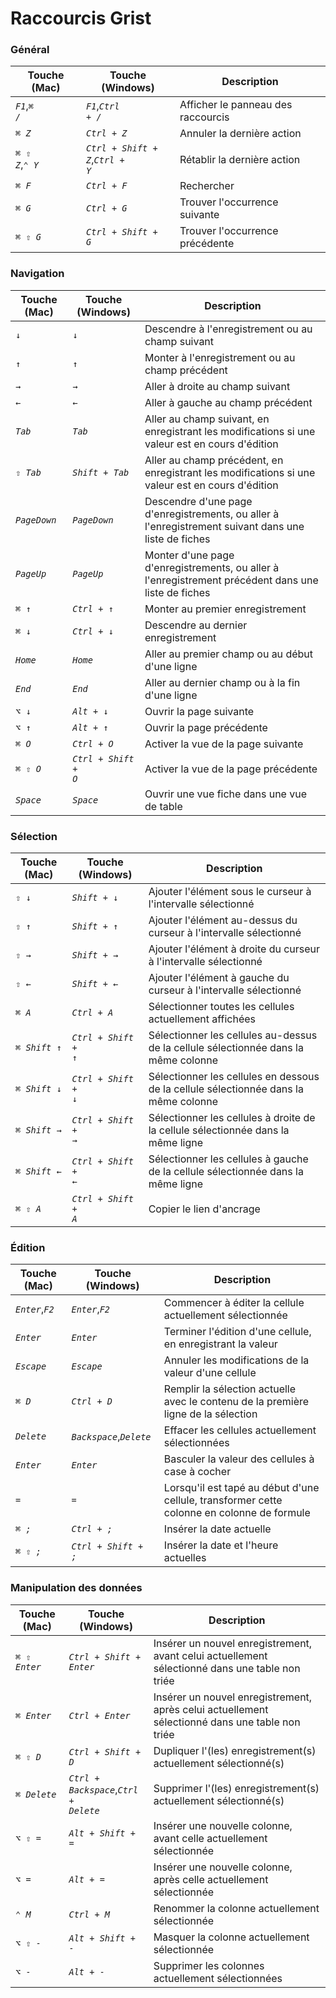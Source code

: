 # Raccourcis Grist

<!-- START -->
### Général
| Touche (Mac) | Touche (Windows) | Description | 
| - | - | - | 
| <code class="keys">*F1*</code>,<code class="keys">*⌘* */*</code> | <code class="keys">*F1*</code>,<code class="keys">*Ctrl* + */*</code> | Afficher le panneau des raccourcis |
| <code class="keys">*⌘* *Z*</code> | <code class="keys">*Ctrl* + *Z*</code> | Annuler la dernière action |
| <code class="keys">*⌘* *⇧* *Z*</code>,<code class="keys">*⌃* *Y*</code> | <code class="keys">*Ctrl* + *Shift* + *Z*</code>,<code class="keys">*Ctrl* + *Y*</code> | Rétablir la dernière action |
| <code class="keys">*⌘* *F*</code> | <code class="keys">*Ctrl* + *F*</code> | Rechercher |
| <code class="keys">*⌘* *G*</code> | <code class="keys">*Ctrl* + *G*</code> | Trouver l'occurrence suivante |
| <code class="keys">*⌘* *⇧* *G*</code> | <code class="keys">*Ctrl* + *Shift* + *G*</code> | Trouver l'occurrence précédente |

### Navigation
| Touche (Mac) | Touche (Windows) | Description | 
| - | - | - | 
| <code class="keys">*↓*</code> | <code class="keys">*↓*</code> | Descendre à l'enregistrement ou au champ suivant |
| <code class="keys">*↑*</code> | <code class="keys">*↑*</code> | Monter à l'enregistrement ou au champ précédent |
| <code class="keys">*→*</code> | <code class="keys">*→*</code> | Aller à droite au champ suivant |
| <code class="keys">*←*</code> | <code class="keys">*←*</code> | Aller à gauche au champ précédent |
| <code class="keys">*Tab*</code> | <code class="keys">*Tab*</code> | Aller au champ suivant, en enregistrant les modifications si une valeur est en cours d'édition |
| <code class="keys">*⇧* *Tab*</code> | <code class="keys">*Shift* + *Tab*</code> | Aller au champ précédent, en enregistrant les modifications si une valeur est en cours d'édition |
| <code class="keys">*PageDown*</code> | <code class="keys">*PageDown*</code> | Descendre d'une page d'enregistrements, ou aller à l'enregistrement suivant dans une liste de fiches |
| <code class="keys">*PageUp*</code> | <code class="keys">*PageUp*</code> | Monter d'une page d'enregistrements, ou aller à l'enregistrement précédent dans une liste de fiches |
| <code class="keys">*⌘* *↑*</code> | <code class="keys">*Ctrl* + *↑*</code> | Monter au premier enregistrement |
| <code class="keys">*⌘* *↓*</code> | <code class="keys">*Ctrl* + *↓*</code> | Descendre au dernier enregistrement |
| <code class="keys">*Home*</code> | <code class="keys">*Home*</code> | Aller au premier champ ou au début d'une ligne |
| <code class="keys">*End*</code> | <code class="keys">*End*</code> | Aller au dernier champ ou à la fin d'une ligne |
| <code class="keys">*⌥* *↓*</code> | <code class="keys">*Alt* + *↓*</code> | Ouvrir la page suivante |
| <code class="keys">*⌥* *↑*</code> | <code class="keys">*Alt* + *↑*</code> | Ouvrir la page précédente |
| <code class="keys">*⌘* *O*</code> | <code class="keys">*Ctrl* + *O*</code> | Activer la vue de la page suivante |
| <code class="keys">*⌘* *⇧* *O*</code> | <code class="keys">*Ctrl* + *Shift* + *O*</code> | Activer la vue de la page précédente |
| <code class="keys">*Space*</code> | <code class="keys">*Space*</code> | Ouvrir une vue fiche dans une vue de table |

### Sélection
| Touche (Mac) | Touche (Windows) | Description | 
| - | - | - | 
| <code class="keys">*⇧* *↓*</code> | <code class="keys">*Shift* + *↓*</code> | Ajouter l'élément sous le curseur à l'intervalle sélectionné |
| <code class="keys">*⇧* *↑*</code> | <code class="keys">*Shift* + *↑*</code> | Ajouter l'élément au-dessus du curseur à l'intervalle sélectionné |
| <code class="keys">*⇧* *→*</code> | <code class="keys">*Shift* + *→*</code> | Ajouter l'élément à droite du curseur à l'intervalle sélectionné |
| <code class="keys">*⇧* *←*</code> | <code class="keys">*Shift* + *←*</code> | Ajouter l'élément à gauche du curseur à l'intervalle sélectionné |
| <code class="keys">*⌘* *A*</code> | <code class="keys">*Ctrl* + *A*</code> | Sélectionner toutes les cellules actuellement affichées |
| <code class="keys">*⌘* *Shift* *↑*</code> | <code class="keys">*Ctrl* + *Shift* + *↑*</code> | Sélectionner les cellules au-dessus de la cellule sélectionnée dans la même colonne |
| <code class="keys">*⌘* *Shift* *↓*</code> | <code class="keys">*Ctrl* + *Shift* + *↓*</code> | Sélectionner les cellules en dessous de la cellule sélectionnée dans la même colonne |
| <code class="keys">*⌘* *Shift* *→*</code> | <code class="keys">*Ctrl* + *Shift* + *→*</code> | Sélectionner les cellules à droite de la cellule sélectionnée dans la même ligne |
| <code class="keys">*⌘* *Shift* *←*</code> | <code class="keys">*Ctrl* + *Shift* + *←*</code> | Sélectionner les cellules à gauche de la cellule sélectionnée dans la même ligne |
| <code class="keys">*⌘* *⇧* *A*</code> | <code class="keys">*Ctrl* + *Shift* + *A*</code> | Copier le lien d'ancrage |

### Édition
| Touche (Mac) | Touche (Windows) | Description | 
| - | - | - | 
| <code class="keys">*Enter*</code>,<code class="keys">*F2*</code> | <code class="keys">*Enter*</code>,<code class="keys">*F2*</code> | Commencer à éditer la cellule actuellement sélectionnée |
| <code class="keys">*Enter*</code> | <code class="keys">*Enter*</code> | Terminer l'édition d'une cellule, en enregistrant la valeur |
| <code class="keys">*Escape*</code> | <code class="keys">*Escape*</code> | Annuler les modifications de la valeur d'une cellule |
| <code class="keys">*⌘* *D*</code> | <code class="keys">*Ctrl* + *D*</code> | Remplir la sélection actuelle avec le contenu de la première ligne de la sélection |
| <code class="keys">*Delete*</code> | <code class="keys">*Backspace*</code>,<code class="keys">*Delete*</code> | Effacer les cellules actuellement sélectionnées |
| <code class="keys">*Enter*</code> | <code class="keys">*Enter*</code> | Basculer la valeur des cellules à case à cocher |
| <code class="keys">*=*</code> | <code class="keys">*=*</code> | Lorsqu'il est tapé au début d'une cellule, transformer cette colonne en colonne de formule |
| <code class="keys">*⌘* *;*</code> | <code class="keys">*Ctrl* + *;*</code> | Insérer la date actuelle |
| <code class="keys">*⌘* *⇧* *;*</code> | <code class="keys">*Ctrl* + *Shift* + *;*</code> | Insérer la date et l'heure actuelles |

### Manipulation des données
| Touche (Mac) | Touche (Windows) | Description | 
| - | - | - | 
| <code class="keys">*⌘* *⇧* *Enter*</code> | <code class="keys">*Ctrl* + *Shift* + *Enter*</code> | Insérer un nouvel enregistrement, avant celui actuellement sélectionné dans une table non triée |
| <code class="keys">*⌘* *Enter*</code> | <code class="keys">*Ctrl* + *Enter*</code> | Insérer un nouvel enregistrement, après celui actuellement sélectionné dans une table non triée |
| <code class="keys">*⌘* *⇧* *D*</code> | <code class="keys">*Ctrl* + *Shift* + *D*</code> | Dupliquer l'(les) enregistrement(s) actuellement sélectionné(s) |
| <code class="keys">*⌘* *Delete*</code> | <code class="keys">*Ctrl* + *Backspace*</code>,<code class="keys">*Ctrl* + *Delete*</code> | Supprimer l'(les) enregistrement(s) actuellement sélectionné(s) |
| <code class="keys">*⌥* *⇧* *=*</code> | <code class="keys">*Alt* + *Shift* + *=*</code> | Insérer une nouvelle colonne, avant celle actuellement sélectionnée |
| <code class="keys">*⌥* *=*</code> | <code class="keys">*Alt* + *=*</code> | Insérer une nouvelle colonne, après celle actuellement sélectionnée |
| <code class="keys">*⌃* *M*</code> | <code class="keys">*Ctrl* + *M*</code> | Renommer la colonne actuellement sélectionnée |
| <code class="keys">*⌥* *⇧* *-*</code> | <code class="keys">*Alt* + *Shift* + *-*</code> | Masquer la colonne actuellement sélectionnée |
| <code class="keys">*⌥* *-*</code> | <code class="keys">*Alt* + *-*</code> | Supprimer les colonnes actuellement sélectionnées |

<!-- END -->